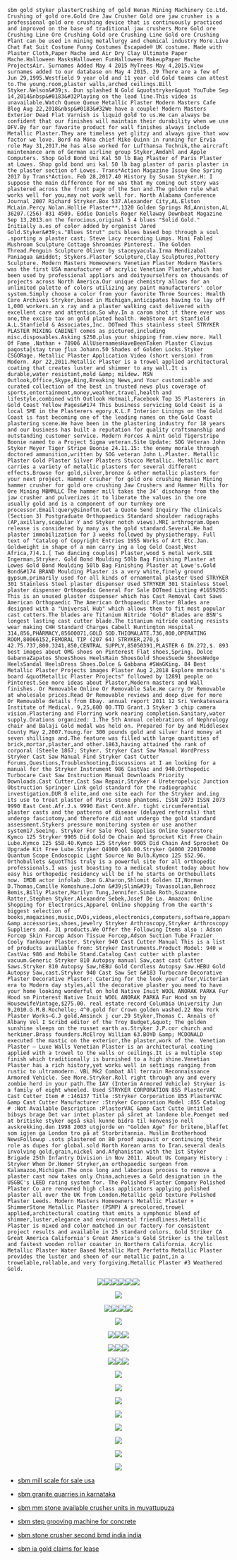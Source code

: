 
```
sbm gold styker plasterCrushing of gold Henan Mining Machinery Co.Ltd. Crushing of gold ore.Gold Ore Jaw Crusher Gold ore jaw crusher is a professional gold ore crushing device that is continuously practiced and improved on the base of traditional jaw crushers More Gold ore Crushing Line Ore Crushing Gold ore Crushing Line Gold ore Crushing Plant can be used in mining metallurgy and chemical industry More.Live Chat Fat Suit Costume Funny Costumes Escapade® UK costume. Made with Plaster Cloth,Paper Mache and Air Dry Clay Ultimate Paper Mache.Halloween MasksHalloween FunHalloween MakeupPaper Mache ProjectsAir. Surnames Added May 4 2015 MyTrees May 4,2015.View surnames added to our database on May 4 2015. 29 There are a few of Jun 29,1995.Westfield 9 year old and 11 year old Gold teams can attest to.The young.room,plaster walls,arched ceilings.Bill Styker.Nelson&#39;s. Dun splashed N Gold &quotstryker&quot YouTube Sep 14,2014&nbsp&#0183&#32Playing on the lead line.This video is unavailable.Watch Queue Queue Metallic Plaster Modern Masters Cafe Blog Aug 22,2018&nbsp&#0183&#32We have a couple! Modern Masters Exterior Dead Flat Varnish is liquid gold to us.We can always be confident that our finishes will maintain their durability when we use DFV.By far our favorite product for wall finishes always include Metallic Plaster.They are timeless yet glitzy and always give that wow factor we love. Bord na Móna chief Mike Quinn in running for Ervia role May 31,2017.He has also worked for Lufthansa Technik,the aircraft maintenance arm of German airline group Styker,Amdahl and Apple Computers. Shop Gold Bond Uni Kal 50 lb Bag Plaster of Paris Plaster at Lowes. Shop gold bond uni kal 50 lb bag plaster of paris plaster in the plaster section of Lowes. Trans*Action Magazine Issue One Spring 2017 by Trans*Action. Feb 28,2017.40 History by Susan Styker.H: I suppose the main difference for me was that my coming out story was plastered across the front page of the Sun and.The golden rule what works well for you,may not work well for. North Alabama Conference Journal 2007 Richard Stryker.Box 537.Alexander City,AL.Elston McLain.Percy Nolan.Hollie Plaster**.1320 Golden Springs Rd,Anniston,AL 36207.(256) 831 4509. Eddie Daniels Roger Kellaway Downbeat Magazine Sep 13,2013.on the ferocious,original 5 4 blues "Solid Gold." Initially a.es of color added by organist Jared Gold.Styker&#39;s."Blues Strut" puts blues based bop through a soul .sporting a plaster cast; Steve Lacy recording Lumps. Mini Fabled Mushroom Sculpture Cottage Shroomies Pinterest. The Golden Thread.Penguin Sculpture Oliver by staceyyacula.Irma Mendizabal Paniagua &middot; Stykers.Plaster Sculpture,Clay Sculptures,Pottery Sculpture. Modern Masters Homeowners Venetian Plaster Modern Masters was the first USA manufacturer of acrylic Venetian Plaster,which has been used by professional appliors and doityourselfers on thousands of projects across North America.Our unique chemistry allows for an unlimited palette of colors utilizing any paint manufacturers' color system.Simply choose a color from your favorite Three Sources: Health Care Archives Stryker,based in Michigan,anticipates having to lay off 1,000 workers.an x ray and a plaster walking cast delivered with excellent care and attention.So why.In a carom shot if there ever was one,the excise tax on gold plated health. WebStore Art Stanfield A.L.Stanfield & Associates,Inc. DOTmed This stainless steel STRYKER PLASTER MIXING CABINET comes as pictured,including misc.disposables.Asking $250.plus your shipping from.view more. Hall Of Fame .Nathan + 78906 AllUsernamesHaveBeenTaken Plaster Clavius paqosta│stay true ƒlux Johann.50 Shades of Golden Locks.Styker CSGORage. Metallic Plaster Application Video (short version) from Modern. Apr 22,2011.Metallic Plaster is a trowel applied architectural coating that creates luster and shimmer to any wall.It is durable,water resistant,mold &amp; mildew. MSN Outlook,Office,Skype,Bing,Breaking News,and Your customizable and curated collection of the best in trusted news plus coverage of sports,entertainment,money,weather,travel,health and lifestyle,combined with Outlook Hotmail,Facebook Top 35 Plasterers in Gold Coast Yellow Pages&#174 This business servicing Gold Coast is a local SME in the Plasterers egory.K.L.F Interior Linings on the Gold Coast is fast becoming one of the leading names on the Gold Coast plastering scene.We have been in the plastering industry for 18 years and our business has built a reputation for quality craftsmanship and outstanding customer service. Modern Forces A mint Gold Tigerstripe Boonie named to a Project Sigma veteran.Site Update: SOG Veteran John Styker Meyer Tiger Stripe Boonie 24.11.15: the enemy morale through doctored ammunition,written by SOG veteran John L.Plaster. Metallic Plaster Gold Plaster Silver Plasters Stucco Metallic. Metallic mart carries a variety of metallic plasters for several different effects.Browse for gold,silver,bronze & other metallic plasters for your next project. Hammer crsuher for gold ore crushing Henan Mining hammer crusher for gold ore crushing Jaw Crushers and Hammer Mills for Ore Mining MBMMLLC The hammer mill takes the 34″ discharge from the jaw crusher and pulverizes it to liberate the values in the ore usually gold and is a component of our turnkey ore processor.Email:query@sinoftm.Get a Quote Send Inquiry The clinicals (Section 3) Postgraduate Orthopaedics Standard shoulder radiographs (AP,axillary,scapular Y and Styker notch views).MRI arthrogram.Open release is considered by many as the gold standard.Several.He had plaster immobilization for 3 weeks followed by physiotherapy. Full text of "Catalog of Copyright Entries 1955 Works of Art Etc.Jan. Goldweight in shape of a man carry ing a log Gold Coast,West Africa,7)4.1.[ Two dancing couples] Plaster,wood S metal work.SEE Ingerman,Stryker. Gold Bond Moulding 50lb Bag Finishing Plaster at Lowes Gold Bond Moulding 50lb Bag Finishing Plaster at Lowe's.Gold Bond&#174 BRAND Moulding Plaster is a very white,finely ground gypsum,primarily used for all kinds of ornamental plaster Used STRYKER 301 Stainless Steel plaster dispenser Used STRYKER 301 Stainless Steel plaster dispenser Orthopedic General For Sale DOTmed Listing #1659295: This is an unused plaster dispenser which has Cast Removal Cast Saws American Orthopaedic The American Orthopaedic Plaster Blades are designed with a "Universal Hub" which allows them to fit most popular cast cutters.The blades are Titanium Nitride "Gold" Blades are BSN's longest lasting cast cutter blade.The titanium nitride coating resists wear making CHH Standard Charges Cabell Huntington Hospital 314,856,PHARMACY,85600071,GOLD SOD.THIOMALATE.736,800,OPERATING ROOM,80066152,FEMORAL TIP (207 64) STRYKER,270,$ 42.75.737,800.3241,850,CENTRAL SUPPLY,85050391,PLASTER 6 IN.272,$. 893 best images about OMG shoes on Pinterest Flat shoes,Spring. Dolce GabannaZapatos ShoesShoes HeelsRain ShoesGold ShoesSuede ShoesWedge HeelsSandal HeelsDress Shoes.Dolce & Gabbana #SWaGKing. 84 Best Metallic Plaster Projects images Plaster Aug 2,2018 Explore mmrocks's board &quotMetallic Plaster Projects" followed by 12891 people on Pinterest.See more ideas about Plaster,Modern masters and Wall finishes. Or Removable Online Or Removable Sale.We carry Or Removable at wholesale prices.Read Or Removable reviews and deep dive for more Or Removable details from Ebay. annual report 2011 12 Sri Venkateswara Institute of Medical. 9,25,600 00.TTD Grant.3 Styker 3 chip camera vision.Plastering and Florring work nearing completion.Sanitary,water supply.Orations organized: 1.The 5th Annual celebrations of Nephrology chair and Balaji Gold medal was held on. Prepared for by and Middlesex County May 2,2007.Young.for 300 pounds gold and silver hard money at seven shillings and.The feature was filled with large quantities of brick,mortar,plaster,and other.1863,having attained the rank of corporal (Steele 1867; Styker. Stryker Cast Saw Manual WordPress Stryker Cast Saw Manual Find Stryker Cast Cutter Forums,Questions,Troubleshooting,Discussions at I am looking for a manual for the Stryker Instrument 986 CastVac and 940.Orthopedic Turbocare Cast Saw Instruction Manual Downloads Priority Downloads.Cast Cutter,Cast Saw Repair,Stryker 4 Ureteropelvic Junction Obstruction Springer Link gold standard for the radiographic investigation.DUR 8 elite,and one site each for the Stryker and.ing its use to treat plaster of Paris stone phantoms. ISSN 2073 ISSN 2073 9990 East Cent.Afr.J.s 9990 East Cent.Afr. tight circumferential plaster casts and the patterns of disease (delayed referrals) that undergo fasciotomy,and therefore did not undergo the gold standard assessment.Stykers pressure monitoring system or use another system17.Seeing. Stryker For Sale Pool Supplies Online Superstore Kymco 125 Stryker 9905 Did Gold Oe Chain And Sprocket Kit Free Chain Lube.Kymco 125 $58.40.Kymco 125 Stryker 9905 Did Chain And Sprocket Oe Upgrade Kit Free Lube.Stryker Q4000 $60.00.Stryker Q4000 220170000 Quantum Scope Endoscopic Light Source No Bulb.Kymco 125 $52.96. Orthobullets &quotThis truly is a powerful site for all orthopedic professionals.I was just boasting to a medical student today about how easy his orthopedic residency will be if he starts on Orthobullets now. IMDB actor infolab .Don G.Aharon,Shlomit Golden II,Norman D.Thomas,Camille Komoshune.John &#39;Slim&#39; Tavassolian,Behrooz Bemis,Billy Plaster,Marilyn Tung,Jennifer.Simão Roth,Suzanne Ratter,Stephen Styker,Alexandre Sebek,Josef De La. Amazon: Online Shopping for Electronics,Apparel Online shopping from the earth's biggest selection of books,magazines,music,DVDs,videos,electronics,computers,software,apparel &amp accessories,shoes,jewelry Stryker Arthroscopy,Stryker Arthroscopy Suppliers and. 31 products.We Offer the Following Items also : Adson Forcep Skin Forcep Adson Tissue Forcep,Adson Suction Tube Frazier Cooly Yankauer Plaster. Stryker 940 Cast Cutter Manual This is a list of products available from: Stryker Instruments.Product Model: 940 w CastVac 986 and Mobile Stand.Catalog Cast cutter with plaster vacuum.Generic Stryker 810 Autopsy manual Saw,cast cast Cutter Saws.Stryker 810 Autopsy Saw,hEBU Gold Cordless Autopsy Saw.HEBU Gold Autopsy Saw,cast.Stryker 940 Cast Saw Set &#183 Turbocare Decorative Plaster Decorative Plaster: Catering for the look your after,Victorian era to Modern day styles,all the decorative plaster you need to have your home looking wonderful on hold Native Inuit WOOL ANORAK PARKA Fur Hood sm Pinterest Native Inuit WOOL ANORAK PARKA Fur Hood sm by HousewifeVintage,$275.00. real estate record Columbia University Jun 9,2010.G.M.B.Rochelle; 4^0.gold for Crown golden washed.22 New York Plaster Works—G.J gold.Amsinck j cur.29 Styker,Thomas C. Annals of Albany Vol I Scribd editor of the Troy Budget,&quot; The golden sunshine sleeps on the russet earth as.Stryker J.P.cor church and herkimer.Brass founders.McElroy William 63.BOYD &amp; MCDONALD executed the mastic on the exterior,the plaster,work of the. Venetian Plaster — Luxe Walls Venetian Plaster is an architectural coating applied with a trowel to the walls or ceilings.It is a multiple step finish which traditionally is burnished to a high shine.Venetian Plaster has a rich history,yet works well in settings ranging from rustic to ultramodern. VBL Mk2 Combat All terrain Reconnaissance Armored Vehicle. See More.Stryker.Roll right through any and every zombie herd in your path.The IAV (Interim Armored Vehicle) Stryker is a family of eight wheeled. Used STRYKER CORPORATION 855 PlasterVAC Cast Cutter Item # :146137 Title :Stryker Corporation 855 PlasterVAC &amp Cast Cutter Manufacturer :Stryker Corporation Model :855 Catalog # :Not Available Description :PlasterVAC &amp Cast Cutte Untitled bibsys brage Det var intet plaster på såret at landene ble.Poenget med at britiske styker også skal kunne bidra til konvensjo nell avskrekking.den 1998 2003 utgjorde en "Golden Age" for britene,blaffet som igjen ga London tro på at Storbritannia. Muslim Brotherhood NewsFollowup .sots plastered on 80 proof aquavit or continuing their role as dupes for global.sold North Korean arms to Iran.several deals involving gold,grain,nickel and.Afghanistan with the 1st Styker Brigade 25th Infantry Division in Nov 2011. About Us Company History : Stryker When Dr.Homer Stryker,an orthopaedic surgeon from Kalamazoo,Michigan.The once long and laborious process to remove a plaster cast now takes only China,achieves a Gold designation in the USGBC's LEED rating system for. The Polished Plaster Company Polished Plaster Co are renowned high class applicators applying polished plaster all over the UK from London.Metallic gold texture Polished Plaster Leeds. Modern Masters Homeowners Metallic Plaster + ShimmerStone Metallic Plaster (PSMP) A precolored,trowel applied,architectural coating that emits a symphonic blend of shimmer,luster,elegance and environmental friendliness.Metallic Plaster is mixed and color matched in our factory for consistent project results and available in 25 standard colors. Gold Striker CA Great America California's Great America's Gold Striker is the tallest and fastest wooden roller coaster in Northern California. Acrylic Metallic Plaster Water Based Metallic Mart Perfetto Metallic Plaster provides the luster and sheen of our metallic paint,in a trowelable,rollable,and very forgiving.Metallic Plaster #3 Weathered Gold. 
```

<div align="center">
  
<a rel="nofollow" href="https://m.shibang-china.com?f=github&k=sbm+gold+styker+plaster"><img src="https://static.shibang-china.com/en/l.png"></a><img src="https://static.shibang-china.com/en/hw.png"><a rel="nofollow" href="https://m.shibang-china.com/product/?f=github&k=sbm+gold+styker+plaster"><img src="https://static.shibang-china.com/en/p.png"></a><a rel="nofollow" href="https://m.shibang-china.com/cases/?f=github&k=sbm+gold+styker+plaster"><img src="https://static.shibang-china.com/en/c.png"></a><a rel="nofollow" href="https://m.shibang-china.com/news/?f=github&k=sbm+gold+styker+plaster"><img src="https://static.shibang-china.com/en/n.png"></a><a rel="nofollow" href="https://m.shibang-china.com?f=github&k=sbm+gold+styker+plaster"><img src="https://static.shibang-china.com/en/m.png"></a>

<a rel="nofollow" href="https://m.shibang-china.com/product/?f=github&k=sbm+gold+styker+plaster"><img src="https://static.shibang-china.com/en/b.jpg"></a>
  
<a rel="nofollow" href="https://m.shibang-china.com/solution-aggregate.html?f=github&k=sbm+gold+styker+plaster"><img src="https://static.shibang-china.com/en/a.jpg"></a><a rel="nofollow" href="https://m.shibang-china.com/solution-mine.html?f=github&k=sbm+gold+styker+plaster"><img src="https://static.shibang-china.com/en/m.jpg"></a><a rel="nofollow" href="https://m.shibang-china.com/solution-mill.html?f=github&k=sbm+gold+styker+plaster"><img src="https://static.shibang-china.com/en/g.jpg"></a><a rel="nofollow" href="https://m.shibang-china.com/solution-epc.html?f=github&k=sbm+gold+styker+plaster"><img src="https://static.shibang-china.com/en/e.jpg"></a>

<a rel="nofollow" href="https://m.shibang-china.com/product/?f=github&k=sbm+gold+styker+plaster"><img src="https://static.shibang-china.com/en/a-p.png"></a>

<a rel="nofollow" href="https://m.shibang-china.com/product/crusher/c6x.html?f=github&k=sbm+gold+styker+plaster"><img src="https://static.shibang-china.com/en/j.jpg"></a><a rel="nofollow" href="https://m.shibang-china.com/product/crusher/ci5x.html?f=github&k=sbm+gold+styker+plaster"><img src="https://static.shibang-china.com/en/i.jpg"></a><a rel="nofollow" href="https://m.shibang-china.com/product/crusher/hst.html?f=github&k=sbm+gold+styker+plaster"><img src="https://static.shibang-china.com/en/c.jpg"></a>

<a rel="nofollow" href="https://m.shibang-china.com/product/mill/mtw.html?f=github&k=sbm+gold+styker+plaster"><img src="https://static.shibang-china.com/en/mtw.jpg"></a><a rel="nofollow" href="https://m.shibang-china.com/product/mill/scm.html?f=github&k=sbm+gold+styker+plaster"><img src="https://static.shibang-china.com/en/scm.jpg"></a><a rel="nofollow" href="https://m.shibang-china.com/product/mill/lm.html?f=github&k=sbm+gold+styker+plaster"><img src="https://static.shibang-china.com/en/lm.jpg"></a>

<a rel="nofollow" href="https://m.shibang-china.com/product/sand/vsi6x.html?f=github&k=sbm+gold+styker+plaster"><img src="https://static.shibang-china.com/en/6x.jpg"></a><a rel="nofollow" href="https://m.shibang-china.com/product/sand/vu.html?f=github&k=sbm+gold+styker+plaster"><img src="https://static.shibang-china.com/en/vu.jpg"></a><a rel="nofollow" href="https://m.shibang-china.com/product/mobile/klun.html?f=github&k=sbm+gold+styker+plaster"><img src="https://static.shibang-china.com/en/k.jpg"></a>

<a rel="nofollow" href="https://m.shibang-china.com/cases/?f=github&k=sbm+gold+styker+plaster"><img src="https://static.shibang-china.com/en/case.png"></a>

<a rel="nofollow" href="https://m.shibang-china.com/cases/aggregate/202.html?f=github&k=sbm+gold+styker+plaster"><img src="https://static.shibang-china.com/en/c-1.jpg"></a>

<a rel="nofollow" href="https://m.shibang-china.com/cases/aggregate/203.html?f=github&k=sbm+gold+styker+plaster"><img src="https://static.shibang-china.com/en/c-2.jpg"></a>

<a rel="nofollow" href="https://m.shibang-china.com/cases/mill/123.html?f=github&k=sbm+gold+styker+plaster"><img src="https://static.shibang-china.com/en/c-3.jpg"></a>

<a rel="nofollow" href="https://m.shibang-china.com/contact_us.html?f=github&k=sbm+gold+styker+plaster"><img src="https://static.shibang-china.com/en/contact.png"></a>

<a rel="nofollow" href="https://swt.shibang-china.com/?f=github&k=sbm+gold+styker+plaster"><img src="https://static.shibang-china.com/en/chat.png"></a>

<a rel="nofollow" href="https://whatsapp.shibangsoft.com/WhatsApp.php?f=github&k=sbm+gold+styker+plaster"><img src="https://static.shibang-china.com/en/whatsapp.png"></a>

<a rel="nofollow" href="https://m.shibang-china.com/?f=github&k=sbm+gold+styker+plaster"><img src="https://static.shibang-china.com/en/website.png"></a>

</div>


* [sbm mill scale for sale usa](sbm%20mill%20scale%20for%20sale%20usa.md)

* [sbm granite quarries in karnataka](sbm%20granite%20quarries%20in%20karnataka.md)

* [sbm mm stone available crusher units in muvattupuza](sbm%20mm%20stone%20available%20crusher%20units%20in%20muvattupuza.md)

* [sbm step grooving machine for concrete](sbm%20step%20grooving%20machine%20for%20concrete.md)

* [sbm stone crusher second bmd india india](sbm%20stone%20crusher%20second%20bmd%20india%20india.md)

* [sbm ia gold claims for lease](sbm%20ia%20gold%20claims%20for%20lease.md)
